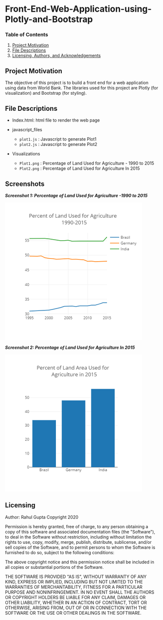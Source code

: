 # Front-End-Web-Application-using-Plotly-and-Bootstrap

### Table of Contents
1. [Project Motivation](#motivation)
2. [File Descriptions](#files)
3. [Licensing, Authors, and Acknowledgements](#licensing)

## Project Motivation<a name="motivation"></a>

The objective of this project is to build a front end for a web application using data from World Bank. The libraries used for this project are Plotly (for visualization) and Bootstrap (for styling).

## File Descriptions<a name="files"></a>

* Index.html: html file to render the web page

* javascript_files
    * `plot1.js` : Javascript to generate Plot1
    * `plot2.js` : Javascript to generate Plot2
    
* Visualizations
    * `Plot1.png` : Percentage of Land Used for Agriculture - 1990 to 2015
    * `Plot2.png` : Percentage of Land Used for Agriculture In 2015
    
## Screenshots <a name="image"></a>

***Screenshot 1: Percentage of Land Used for Agriculture -1990 to 2015***

![Screenshot 1](https://github.com/rahul385/Front-End-Development-using-Plotly-and-Bootstrap/blob/master/Visualizations/Plot1.png)

***Screenshot 2: Percentage of Land Used for Agriculture In 2015***

![Screenshot 2](https://github.com/rahul385/Front-End-Development-using-Plotly-and-Bootstrap/blob/master/Visualizations/Plot2.png)

## Licensing<a name="licensing"></a>
Author: Rahul Gupta
Copyright 2020

Permission is hereby granted, free of charge, to any person obtaining a copy
of this software and associated documentation files (the "Software"), to deal
in the Software without restriction, including without limitation the rights
to use, copy, modify, merge, publish, distribute, sublicense, and/or sell
copies of the Software, and to permit persons to whom the Software is
furnished to do so, subject to the following conditions:

The above copyright notice and this permission notice shall be included in all
copies or substantial portions of the Software.

THE SOFTWARE IS PROVIDED "AS IS", WITHOUT WARRANTY OF ANY KIND, EXPRESS OR
IMPLIED, INCLUDING BUT NOT LIMITED TO THE WARRANTIES OF MERCHANTABILITY,
FITNESS FOR A PARTICULAR PURPOSE AND NONINFRINGEMENT. IN NO EVENT SHALL THE
AUTHORS OR COPYRIGHT HOLDERS BE LIABLE FOR ANY CLAIM, DAMAGES OR OTHER
LIABILITY, WHETHER IN AN ACTION OF CONTRACT, TORT OR OTHERWISE, ARISING FROM,
OUT OF OR IN CONNECTION WITH THE SOFTWARE OR THE USE OR OTHER DEALINGS IN THE
SOFTWARE.
